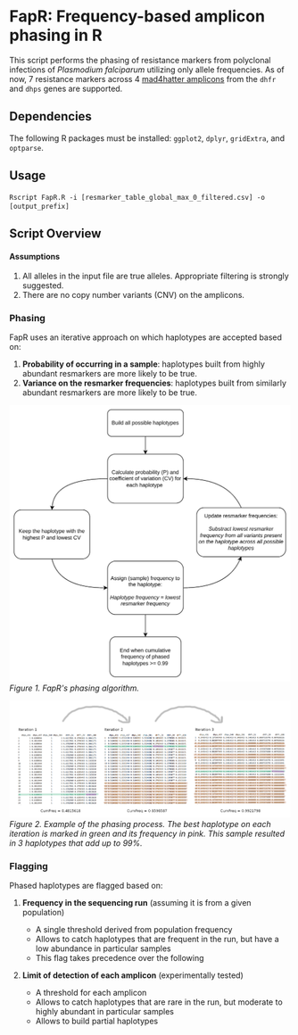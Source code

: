 # FapR: Frequency-based amplicon phasing in R

This script performs the phasing of resistance markers from polyclonal infections of *Plasmodium falciparum* utilizing only allele frequencies. As of now, 7 resistance markers across 4 [mad4hatter amplicons](https://www.protocols.io/view/mad4hatter-14egn779mv5d/v3) from the `dhfr` and `dhps` genes are supported.

## Dependencies

The following R packages must be installed: `ggplot2`, `dplyr`, `gridExtra`, and `optparse`.

## Usage

```shell
Rscript FapR.R -i [resmarker_table_global_max_0_filtered.csv] -o [output_prefix]
```

## Script Overview

#### Assumptions
1. All alleles in the input file are true alleles. Appropriate filtering is strongly suggested.
2. There are no copy number variants (CNV) on the amplicons.

### Phasing
FapR uses an iterative approach on which haplotypes are accepted based on: 

1. **Probability of occurring in a sample**: haplotypes built from highly abundant resmarkers are more likely to be true.
2. **Variance on the resmarker frequencies**: haplotypes built from similarly abundant resmarkers are more likely to be true.

![algo](https://github.com/manuelgug/FapR/blob/main/img/fapr_algo.png)
*Figure 1. FapR's phasing algorithm.*

![example](https://github.com/manuelgug/FapR/blob/main/img/fapr_example.png)
*Figure 2. Example of the phasing process. The best haplotype on each iteration is marked in green and its frequency in pink. This sample resulted in 3 haplotypes that add up to 99%.*

### Flagging
Phased haplotypes are flagged based on: 

1. **Frequency in the sequencing run** (assuming it is from a given population)
    + A single threshold derived from population frequency
    + Allows to catch haplotypes that are frequent in the run, but have a low abundance in particular samples
    + This flag takes precedence over the following
      
2. **Limit of detection of each amplicon** (experimentally tested)
    + A threshold for each amplicon
    + Allows to catch haplotypes that are rare in the run, but moderate to highly abundant in particular samples
    + Allows to build partial haplotypes


